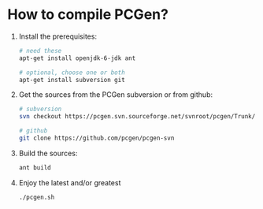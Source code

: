 How to compile PCGen?
=====================

1. Install the prerequisites:

    ```bash
    # need these
    apt-get install openjdk-6-jdk ant
    
    # optional, choose one or both
    apt-get install subversion git
    ```

2. Get the sources from the PCGen subversion or from github:

    ```bash
    # subversion
    svn checkout https://pcgen.svn.sourceforge.net/svnroot/pcgen/Trunk/pcgen
    ```

    ```bash
    # github
    git clone https://github.com/pcgen/pcgen-svn
    ```

3. Build the sources:

    ```bash
    ant build
    ```

4. Enjoy the latest and/or greatest

   ```bash
   ./pcgen.sh
   ```
